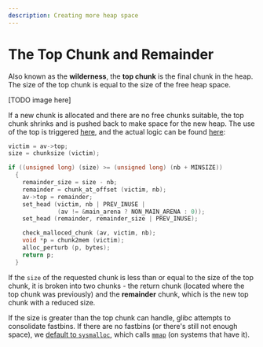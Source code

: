 ```yaml
---
description: Creating more heap space
---
```


# The Top Chunk and Remainder

Also known as the **wilderness**, the **top chunk** is the final chunk in the heap. The size of the top chunk is equal to the size of the free heap space.

\[TODO image here]

If a new chunk is allocated and there are no free chunks suitable, the top chunk shrinks and is pushed back to make space for the new heap. The use of the top is triggered [here](https://elixir.bootlin.com/glibc/glibc-2.26/source/malloc/malloc.c#L3983), and the actual logic can be found [here](https://elixir.bootlin.com/glibc/glibc-2.26/source/malloc/malloc.c#L4069):

```c
victim = av->top;
size = chunksize (victim);

if ((unsigned long) (size) >= (unsigned long) (nb + MINSIZE))
  {
    remainder_size = size - nb;
    remainder = chunk_at_offset (victim, nb);
    av->top = remainder;
    set_head (victim, nb | PREV_INUSE |
              (av != &main_arena ? NON_MAIN_ARENA : 0));
    set_head (remainder, remainder_size | PREV_INUSE);

    check_malloced_chunk (av, victim, nb);
    void *p = chunk2mem (victim);
    alloc_perturb (p, bytes);
    return p;
  }
```

If the `size` of the requested chunk is less than or equal to the size of the top chunk, it is broken into two chunks - the return chunk (located where the top chunk was previously) and the **remainder** chunk, which is the new top chunk with a reduced size.

If the size is greater than the top chunk can handle, glibc attempts to consolidate fastbins. If there are no fastbins (or there's still not enough space), we [default to `sysmalloc`](https://elixir.bootlin.com/glibc/glibc-2.26/source/malloc/malloc.c#L4120), which calls [`mmap`](https://elixir.bootlin.com/glibc/glibc-2.26/source/malloc/malloc.c#L2312) (on systems that have it).
